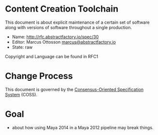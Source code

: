 # Content Creation Toolchain

This document is about explicit maintenance of a certain set of software along with versions of software throughout a single production.

* Name: http://rfc.abstractfactory.io/spec/30
* Editor: Marcus Ottosson <marcus@abstractfactory.io>
* State: raw

Copyright and Language can be found in RFC1

# Change Process

This document is governed by the [Consensus-Oriented Specification System](http://www.digistan.org/spec:1/COSS) (COSS).

# Goal

- about how using Maya 2014 in a Maya 2012 pipeline may break things.